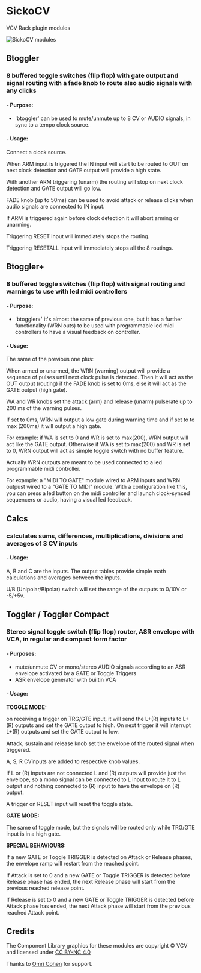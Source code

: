 # SickoCV
VCV Rack plugin modules

![SickoCV modules](https://user-images.githubusercontent.com/80784296/183292218-2263acd5-1d1c-41ca-849e-f020b2ab2c7b.JPG)

## Btoggler
### 8 buffered toggle switches (flip flop) with gate output and signal routing with a fade knob to route also audio signals with any clicks
#### - Purpose:
- 'btoggler' can be used to mute/unmute up to 8 CV or AUDIO signals, in sync to a tempo clock source.
#### - Usage:
Connect a clock source.

When ARM input is triggered the IN input will start to be routed to OUT on next clock detection and GATE output will provide a high state.

With another ARM triggering (unarm) the routing will stop on next clock detection and GATE output will go low.

FADE knob (up to 50ms) can be used to avoid attack or release clicks when audio signals are connected to IN input.

If ARM is triggered again before clock detection it will abort arming or unarming.

Triggering RESET input will immediately stops the routing.

Triggering RESETALL input will immediately stops all the 8 routings.
 
## Btoggler+
### 8 buffered toggle switches (flip flop) with signal routing and warnings to use with led midi controllers
#### - Purpose:
- 'btoggler+' it's almost the same of previous one, but it has a further functionality (WRN outs) to be used with programmable led midi controllers to have a visual feedback on controller.
#### - Usage:

The same of the previous one plus:

When armed or unarmed, the WRN (warning) output will provide a sequence of pulses until next clock pulse is detected. Then it will act as the OUT output (routing) if the FADE knob is set to 0ms, else it will act as the GATE output (high gate).

WA and WR knobs set the attack (arm) and release (unarm) pulserate up to 200 ms of the warning pulses.

If set to 0ms, WRN will output a low gate during warning time and if set to to max (200ms) it will output a high gate.

For example: if WA is set to 0 and WR is set to max(200), WRN output will act like the GATE output. Otherwise if WA is set to max(200) and WR is set to 0, WRN output will act as simple toggle switch with no buffer feature.

Actually WRN outputs are meant to be used connected to a led programmable midi controller.

For example: a "MIDI TO GATE" module wired to ARM inputs and WRN outpust wired to a "GATE TO MIDI" module. With a configuration like this, you can press a led button on the midi controller and launch clock-synced sequencers or audio, having a visual led feedback.

## Calcs
### calculates sums, differences, multiplications, divisions and averages of 3 CV inputs
#### - Usage:
A, B and C are the inputs. The output tables provide simple math calculations and averages between the inputs.

U/B (Unipolar/Bipolar) switch will set the range of the outputs to 0/10V or -5/+5v.

## Toggler / Toggler Compact
### Stereo signal toggle switch (flip flop) router, ASR envelope with VCA, in regular and compact form factor
#### - Purposes:
- mute/unmute CV or mono/stereo AUDIO signals according to an ASR envelope activated by a GATE or Toggle Triggers
- ASR envelope generator with builtin VCA
#### - Usage:
**TOGGLE MODE:**

on receiving a trigger on TRG/GTE input, it will send the L+(R) inputs to L+(R) outputs and set the GATE output to high. On next trigger it will interrupt L+(R) outputs and set the GATE output to low.

Attack, sustain and release knob set the envelope of the routed signal when triggered.

A, S, R CVinputs are added to respective knob values.

If L or (R) inputs are not connected L and (R) outputs will provide just the envelope, so a mono signal can be connected to L input to route it to L output and nothing connected to (R) input to have the envelope on (R) output.

A trigger on RESET input will reset the toggle state.

**GATE MODE:**

The same of toggle mode, but the signals will be routed only while TRG/GTE input is in a high gate.

**SPECIAL BEHAVIOURS:**

If a new GATE or Toggle TRIGGER is detected on Attack or Release phases, the envelope ramp will restart from the reached point.

If Attack is set to 0 and a new GATE or Toggle TRIGGER is detected before Release phase has ended, the next Release phase will start from the previous reached release point.

If Release is set to 0 and a new GATE or Toggle TRIGGER is detected before Attack phase has ended, the next Attack phase will start from the previous reached Attack point.

## Credits
The Component Library graphics for these modules are copyright © VCV and licensed under [CC BY-NC 4.0](https://creativecommons.org/licenses/by-nc/4.0/)

Thanks to [Omri Cohen](https://omricohen-music.com/) for support.
